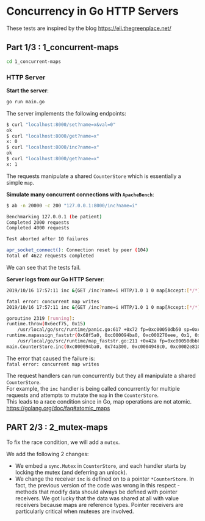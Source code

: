 # Concurrency in Go HTTP Servers 

These tests are inspired by the blog https://eli.thegreenplace.net/

## Part 1/3 : 1_concurrent-maps 

```sh
cd 1_concurrent-maps
```

### HTTP Server

**Start the server**:
```sh
go run main.go
```


The server implements the following endpoints:

```sh
$ curl "localhost:8000/set?name=x&val=0"
ok
$ curl "localhost:8000/get?name=x"
x: 0
$ curl "localhost:8000/inc?name=x"
ok
$ curl "localhost:8000/get?name=x"
x: 1
```
The requests manipulate a shared `CounterStore` which is essentially a simple `map`.

**Simulate many concurrent connections with `ApacheBench`**:

```sh
$ ab -n 20000 -c 200 "127.0.0.1:8000/inc?name=i"

Benchmarking 127.0.0.1 (be patient)
Completed 2000 requests
Completed 4000 requests

Test aborted after 10 failures

apr_socket_connect(): Connection reset by peer (104)
Total of 4622 requests completed
```
We can see that the tests fail.

**Server logs from our Go HTTP Server**:

```sh
2019/10/16 17:57:11 inc &{GET /inc?name=i HTTP/1.0 1 0 map[Accept:[*/*] User-Agent:[ApacheBench/2.3]] {} <nil> 0 [] true 127.0.0.1:8000 map[] map[] <nil> map[] 127.0.0.1:45452 /inc?name=i <nil> <nil> <nil> 0xc000142640}

fatal error: concurrent map writes
2019/10/16 17:57:11 inc &{GET /inc?name=i HTTP/1.0 1 0 map[Accept:[*/*] User-Agent:[ApacheBench/2.3]] {} <nil> 0 [] true 127.0.0.1:8000 map[] map[] <nil> map[] 127.0.0.1:45446 /inc?name=i <nil> <nil> <nil> 0xc000418680}

goroutine 2319 [running]:
runtime.throw(0x6ecf75, 0x15)
	/usr/local/go/src/runtime/panic.go:617 +0x72 fp=0xc00050db50 sp=0xc00050db20 pc=0x42cf12
runtime.mapassign_faststr(0x68f5a0, 0xc000094ba0, 0xc000270eee, 0x1, 0xc00009ce58)
	/usr/local/go/src/runtime/map_faststr.go:211 +0x42a fp=0xc00050dbb8 sp=0xc00050db50 pc=0x413cda
main.CounterStore.inc(0xc000094ba0, 0x74a300, 0xc0004948c0, 0xc0002e8100)

```

The error that caused the failure is:    
`fatal error: concurrent map writes`

The request handlers can run concurrently but they all manipulate a shared `CounterStore`.    
For example, the `inc` handler is being called concurrently for multiple requests and attempts to mutate the `map` in the `CounterStore`.    
This leads to a race condition since in Go, map operations are not atomic.
https://golang.org/doc/faq#atomic_maps

## PART 2/3 : 2_mutex-maps

To fix the race condition, we will add a `mutex`.

We add the following 2 changes:

* We embed a `sync.Mutex` in `CounterStore`, and each handler starts by locking the mutex (and deferring an unlock).
* We change the receiver `inc` is defined on to a pointer `*CounterStore`. In fact, the previous version of the code was wrong in this respect - methods that modify data should always be defined with pointer receivers. We got lucky that the data was shared at all with value receivers because maps are reference types. Pointer receivers are particularly critical when mutexes are involved.

